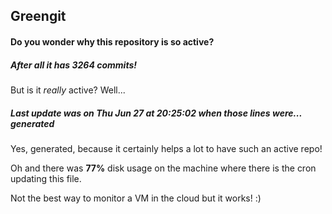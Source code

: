 ## Greengit

#### Do you wonder why this repository is so active?

##### After all it has 3264 commits!

But is it *really* active? Well...

##### Last update was on Thu Jun 27 at 20:25:02 when those lines were... generated

Yes, generated, because it certainly helps a lot to have such an active repo!

Oh and there was **77%** disk usage on the machine
where there is the cron updating this file.

Not the best way to monitor a VM in the cloud but it works! :)
